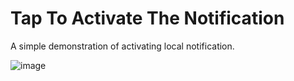 # Tap To Activate The Notification
A simple demonstration of activating local notification.

![image](https://github.com/mastery-labs/swift-local-notification/assets/128102810/398fc7d4-0812-4ca0-bca0-bb3ebff82d14)
